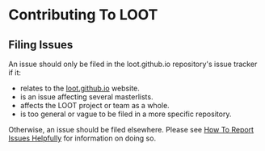 Contributing To LOOT
====================

## Filing Issues

An issue should only be filed in the loot.github.io repository's issue tracker if it:

* relates to the [loot.github.io](http://loot.github.io) website.
* is an issue affecting several masterlists.
* affects the LOOT project or team as a whole.
* is too general or vague to be filed in a more specific repository.

Otherwise, an issue should be filed elsewhere. Please see [How To Report Issues Helpfully](https://loot.github.io/docs/help/How-To-Report-Issues-Helpfully.html) for information on doing so.

